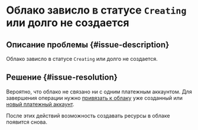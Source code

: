 # Облако зависло в статусе `Creating` или долго не создается


## Описание проблемы {#issue-description}

Облако зависло в статусе `Creating` или долго не создается.

## Решение {#issue-resolution}

Вероятно, что облако не связано ни с одним платежным аккаунтом. Для завершения операции нужно [привязать к облаку](../../../billing/operations/pin-cloud.md) уже созданный или [новый платежный аккаунт](../../../billing/operations/create-new-account.md).

После этих действий возможность создавать ресурсы в облаке появится снова.
